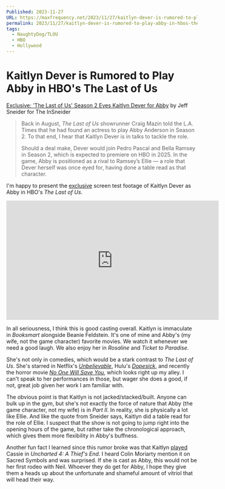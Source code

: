 ```yaml
---
Published: 2023-11-27
URL: https://maxfrequency.net/2023/11/27/kaitlyn-dever-is-rumored-to-play-abby-in-hbos-the-last-of-us/
permalink: 2023/11/27/kaitlyn-dever-is-rumored-to-play-abby-in-hbos-the-last-of-us/
tags:
  - NaughtyDog/TLOU
  - HBO
  - Hollywood
---
```

# Kaitlyn Dever is Rumored to Play Abby in HBO's The Last of Us

[Exclusive: 'The Last of Us' Season 2 Eyes Kaitlyn Dever for Abby](https://www.theinsneider.com/p/last-of-us-abby-kaitlyn-dever-season-2-ferrari-movie-review) by Jeff Sneider for The InSneider

> Back in August, *The Last of Us* showrunner Craig Mazin told the L.A. Times that he had found an actress to play Abby Anderson in Season 2. To that end, I hear that Kaitlyn Dever is in talks to tackle the role.
> 
> Should a deal make, Dever would join Pedro Pascal and Bella Ramsey in Season 2, which is expected to premiere on HBO in 2025. In the game, Abby is positioned as a rival to Ramsey’s Ellie — a role that Dever herself was once eyed for, having done a table read as that character.

I'm happy to present the [exclusive](https://youtube.com/watch?v=I7WEg5yZOqE) screen test footage of Kaitlyn Dever as Abby in HBO's *The Last of Us*. 

<div class=iframe-container>
<iframe width="560" height="315" src="https://www.youtube-nocookie.com/embed/I7WEg5yZOqE?si=M4JTY0YZAwsWZmnL" title="YouTube video player" frameborder="0" allow="accelerometer; autoplay; clipboard-write; encrypted-media; gyroscope; picture-in-picture; web-share" allowfullscreen></iframe>
</div>

In all seriousness, I think this is good casting overall. Kaitlyn is immaculate in *Booksmart* alongside Beanie Feldstein. It's one of mine and Abby's (my wife, not the game character) favorite movies. We watch it whenever we need a good laugh. We also enjoy her in *Rosaline* and *Ticket to Paradise*. 

She's not only in comedies, which would be a stark contrast to *The Last of Us*. She's starred in Netflix's *[Unbelievable](https://youtube.com/watch?v=QTIkUzkbzQk)*, Hulu's *[Dopesick](https://youtube.com/watch?v=x3Z4NFUPbZ0)*, and recently the horror movie *[No One Will Save You](https://youtube.com/watch?v=IcA02w6rm44)*, which looks right up my alley. I can't speak to her performances in those, but wager she does a good, if not, great job given her work I am familiar with.

The obvious point is that Kaitlyn is not jacked/stacked/built. Anyone can bulk up in the gym, but she's not exactly the force of nature that Abby (the game character, not my wife) is in *Part II*. In reality, she is physically a lot like Ellie. And like the quote from Sneider says, Kaitlyn did a table read for the role of Ellie. I suspect that the show is not going to jump right into the opening hours of the game, but rather take the chronological approach, which gives them more flexibility in Abby's buffness.

Another fun fact I learned since this rumor broke was that Kaitlyn [played](https://www.instagram.com/p/BFwuI0FFJBO/) Cassie in *Uncharted 4: A Thief's End*. I heard Colin Moriarty mention it on Sacred Symbols and was surprised. If she is cast as Abby, this would not be her first rodeo with Neil. Whoever they do get for Abby, I hope they give them a heads up about the unfortunate and shameful amount of vitriol that will head their way. 